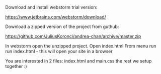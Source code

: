 Download and install webstorm trial version:

https://www.jetbrains.com/webstorm/download/

Download a zipped version of the project from guthub:

https://github.com/JuliusKoronci/andrea-chan/archive/master.zip

In webstorm open the unzipped project.
Open index.html
From menu run run index.html - this will open your site in a browser

You are interested in 2 files: index.html and main.css the rest we setup together :)